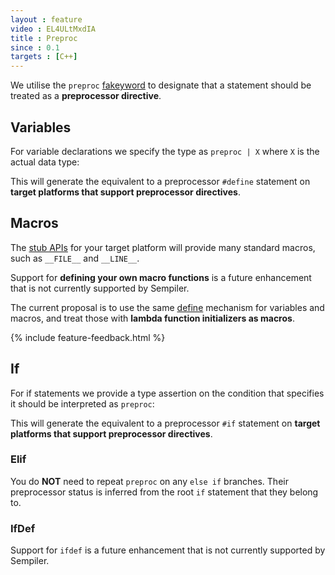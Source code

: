 ```yaml
---
layout : feature
video : EL4ULtMxdIA
title : Preproc
since : 0.1
targets : [C++]
---
```


We utilise the `preproc` [fakeyword](fakeywords) to designate that a statement should be treated as a **preprocessor directive**.

## <a name="variables"></a>Variables

For variable declarations we specify the type as `preproc | X` where `X` is the actual data type:

<script src="https://gist.github.com/ComethTheNerd/c0a9fba21703e55a44dcd15203bfadef.js"> </script>

This will generate the equivalent to a preprocessor `#define` statement on **target platforms that support preprocessor directives**.

## <a name="macros"></a>Macros

The [stub APIs](../stub-apis) for your target platform will provide many standard macros, such as `__FILE__` and `__LINE__`.

Support for **defining your own macro functions** is a future enhancement that is not currently supported by Sempiler.

The current proposal is to use the same [define](#variables) mechanism for variables and macros, and treat those with **lambda function initializers as macros**.

{% include feature-feedback.html %}

## <a name="if"></a>If

For if statements we provide a type assertion on the condition that specifies it should be interpreted as `preproc`:

<script src="https://gist.github.com/ComethTheNerd/f20e4d0596c1655d04ffa64805ba7f66.js"> </script>

This will generate the equivalent to a preprocessor `#if` statement on **target platforms that support preprocessor directives**.

### <a name="elif"></a>Elif

You do **NOT** need to repeat `preproc` on any `else if` branches. Their preprocessor status is inferred from the root `if` statement that they belong to.

<script src="https://gist.github.com/ComethTheNerd/5209e7c8b9b87d3755701cb12c23a10f.js"> </script>

### <a name="ifdef"></a>IfDef

Support for `ifdef` is a future enhancement that is not currently supported by Sempiler.